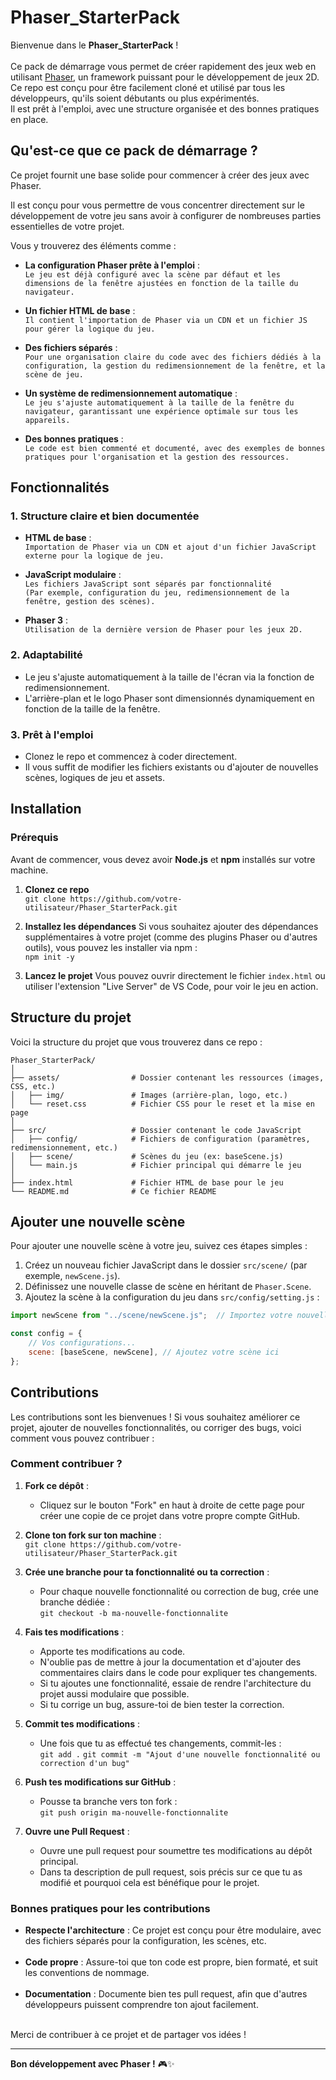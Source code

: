
# Phaser_StarterPack

Bienvenue dans le **Phaser_StarterPack** ! <br><br>
Ce pack de démarrage vous permet de créer rapidement des jeux web en utilisant [Phaser](https://phaser.io/), un framework puissant pour le développement de jeux 2D. <br>
Ce repo est conçu pour être facilement cloné et utilisé par tous les développeurs, qu'ils soient débutants ou plus expérimentés. <br>
Il est prêt à l'emploi, avec une structure organisée et des bonnes pratiques en place.

## Qu'est-ce que ce pack de démarrage ?

Ce projet fournit une base solide pour commencer à créer des jeux avec Phaser.

Il est conçu pour vous permettre de vous concentrer directement sur le développement de votre jeu sans avoir à configurer de nombreuses parties essentielles de votre projet.

Vous y trouverez des éléments comme :

- **La configuration Phaser prête à l'emploi** : <br>
`Le jeu est déjà configuré avec la scène par défaut et les dimensions de la fenêtre ajustées en fonction de la taille du navigateur.`

- **Un fichier HTML de base** : <br>
`Il contient l'importation de Phaser via un CDN et un fichier JS pour gérer la logique du jeu.`

- **Des fichiers séparés** : <br>
`Pour une organisation claire du code avec des fichiers dédiés à la configuration, la gestion du redimensionnement de la fenêtre, et la scène de jeu.`

- **Un système de redimensionnement automatique** : <br>
`Le jeu s'ajuste automatiquement à la taille de la fenêtre du navigateur, garantissant une expérience optimale sur tous les appareils.`

- **Des bonnes pratiques** : <br>
`Le code est bien commenté et documenté, avec des exemples de bonnes pratiques pour l'organisation et la gestion des ressources.`

## Fonctionnalités

### 1. **Structure claire et bien documentée**
   - **HTML de base** : <br>
`Importation de Phaser via un CDN et ajout d'un fichier JavaScript externe pour la logique de jeu.`

   - **JavaScript modulaire** : <br>
`Les fichiers JavaScript sont séparés par fonctionnalité` <br>
`(Par exemple, configuration du jeu, redimensionnement de la fenêtre, gestion des scènes).`

   - **Phaser 3** : <br>
`Utilisation de la dernière version de Phaser pour les jeux 2D.`

### 2. **Adaptabilité**
   - Le jeu s'ajuste automatiquement à la taille de l'écran via la fonction de redimensionnement.
   - L'arrière-plan et le logo Phaser sont dimensionnés dynamiquement en fonction de la taille de la fenêtre.

### 3. **Prêt à l'emploi**
   - Clonez le repo et commencez à coder directement. <br>
   - Il vous suffit de modifier les fichiers existants ou d'ajouter de nouvelles scènes, logiques de jeu et assets.

## Installation

### Prérequis

Avant de commencer, vous devez avoir **Node.js** et **npm** installés sur votre machine.

1. **Clonez ce repo** <br>
`git clone https://github.com/votre-utilisateur/Phaser_StarterPack.git`

2. **Installez les dépendances**
   Si vous souhaitez ajouter des dépendances supplémentaires à votre projet (comme des plugins Phaser ou d'autres outils), vous pouvez les installer via npm : <br>
`npm init -y`

4. **Lancez le projet**
   Vous pouvez ouvrir directement le fichier `index.html` ou utiliser l'extension "Live Server" de VS Code, pour voir le jeu en action.

## Structure du projet

Voici la structure du projet que vous trouverez dans ce repo :

```
Phaser_StarterPack/
│
├── assets/                # Dossier contenant les ressources (images, CSS, etc.)
│   ├── img/               # Images (arrière-plan, logo, etc.)
│   └── reset.css          # Fichier CSS pour le reset et la mise en page
│
├── src/                   # Dossier contenant le code JavaScript
│   ├── config/            # Fichiers de configuration (paramètres, redimensionnement, etc.)
│   ├── scene/             # Scènes du jeu (ex: baseScene.js)
│   └── main.js            # Fichier principal qui démarre le jeu
│
├── index.html             # Fichier HTML de base pour le jeu
└── README.md              # Ce fichier README
```

## Ajouter une nouvelle scène

Pour ajouter une nouvelle scène à votre jeu, suivez ces étapes simples :

1. Créez un nouveau fichier JavaScript dans le dossier `src/scene/` (par exemple, `newScene.js`).
2. Définissez une nouvelle classe de scène en héritant de `Phaser.Scene`.
3. Ajoutez la scène à la configuration du jeu dans `src/config/setting.js` :

```javascript
import newScene from "../scene/newScene.js";  // Importez votre nouvelle scène

const config = {
    // Vos configurations...
    scene: [baseScene, newScene], // Ajoutez votre scène ici
};
```

## Contributions

Les contributions sont les bienvenues ! Si vous souhaitez améliorer ce projet, ajouter de nouvelles fonctionnalités, ou corriger des bugs, voici comment vous pouvez contribuer :

### Comment contribuer ?

1. **Fork ce dépôt** : 
   - Cliquez sur le bouton "Fork" en haut à droite de cette page pour créer une copie de ce projet dans votre propre compte GitHub.
   
2. **Clone ton fork sur ton machine** : <br>
`git clone https://github.com/votre-utilisateur/Phaser_StarterPack.git`

3. **Crée une branche pour ta fonctionnalité ou ta correction** :
   - Pour chaque nouvelle fonctionnalité ou correction de bug, crée une branche dédiée : <br>
`git checkout -b ma-nouvelle-fonctionnalite`

4. **Fais tes modifications** :
   - Apporte tes modifications au code.
   - N'oublie pas de mettre à jour la documentation et d'ajouter des commentaires clairs dans le code pour expliquer tes changements.
   - Si tu ajoutes une fonctionnalité, essaie de rendre l'architecture du projet aussi modulaire que possible.
   - Si tu corrige un bug, assure-toi de bien tester la correction.

5. **Commit tes modifications** :
   - Une fois que tu as effectué tes changements, commit-les : <br>
`git add .`
`git commit -m "Ajout d'une nouvelle fonctionnalité ou correction d'un bug"`

6. **Push tes modifications sur GitHub** :
   - Pousse ta branche vers ton fork : <br>
`git push origin ma-nouvelle-fonctionnalite`

7. **Ouvre une Pull Request** :
   - Ouvre une pull request pour soumettre tes modifications au dépôt principal.
   - Dans ta description de pull request, sois précis sur ce que tu as modifié et pourquoi cela est bénéfique pour le projet.

### Bonnes pratiques pour les contributions

- **Respecte l'architecture** : Ce projet est conçu pour être modulaire, avec des fichiers séparés pour la configuration, les scènes, etc. <br><br>
- **Code propre** : Assure-toi que ton code est propre, bien formaté, et suit les conventions de nommage. <br><br>
- **Documentation** : Documente bien tes pull request, afin que d'autres développeurs puissent comprendre ton ajout facilement. <br><br>

Merci de contribuer à ce projet et de partager vos idées !

---

**Bon développement avec Phaser !** 🎮✨
